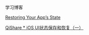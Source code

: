 学习博客


[Restoring Your App’s State](https://developer.apple.com/documentation/uikit/uiscenedelegate/restoring_your_app_s_state)

[QiShare * iOS UI状态保存和恢复（一）](https://juejin.cn/post/6844903906812624904)